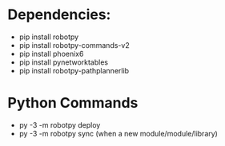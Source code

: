 # Dependencies:
* pip install robotpy
* pip install robotpy-commands-v2
* pip install phoenix6
* pip install pynetworktables
* pip install robotpy-pathplannerlib

# Python Commands
* py -3 -m robotpy deploy
* py -3 -m robotpy sync (when a new module/module/library)